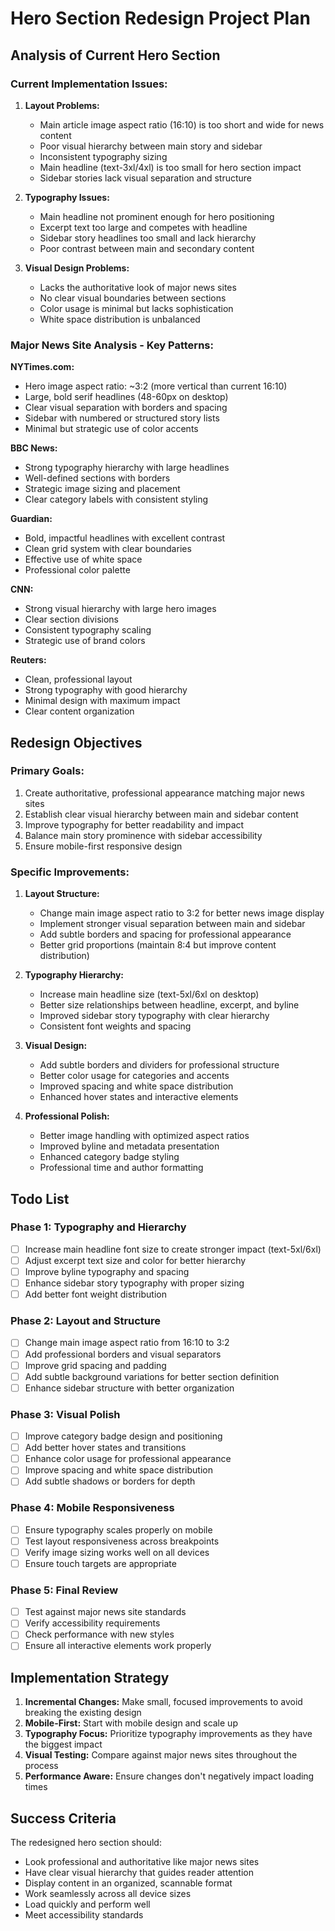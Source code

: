 # Hero Section Redesign Project Plan

## Analysis of Current Hero Section

### Current Implementation Issues:
1. **Layout Problems:**
   - Main article image aspect ratio (16:10) is too short and wide for news content
   - Poor visual hierarchy between main story and sidebar
   - Inconsistent typography sizing
   - Main headline (text-3xl/4xl) is too small for hero section impact
   - Sidebar stories lack visual separation and structure

2. **Typography Issues:**
   - Main headline not prominent enough for hero positioning
   - Excerpt text too large and competes with headline
   - Sidebar story headlines too small and lack hierarchy
   - Poor contrast between main and secondary content

3. **Visual Design Problems:**
   - Lacks the authoritative look of major news sites
   - No clear visual boundaries between sections
   - Color usage is minimal but lacks sophistication
   - White space distribution is unbalanced

### Major News Site Analysis - Key Patterns:

**NYTimes.com:**
- Hero image aspect ratio: ~3:2 (more vertical than current 16:10)
- Large, bold serif headlines (48-60px on desktop)
- Clear visual separation with borders and spacing
- Sidebar with numbered or structured story lists
- Minimal but strategic use of color accents

**BBC News:**
- Strong typography hierarchy with large headlines
- Well-defined sections with borders
- Strategic image sizing and placement
- Clear category labels with consistent styling

**Guardian:**
- Bold, impactful headlines with excellent contrast
- Clean grid system with clear boundaries
- Effective use of white space
- Professional color palette

**CNN:**
- Strong visual hierarchy with large hero images
- Clear section divisions
- Consistent typography scaling
- Strategic use of brand colors

**Reuters:**
- Clean, professional layout
- Strong typography with good hierarchy
- Minimal design with maximum impact
- Clear content organization

## Redesign Objectives

### Primary Goals:
1. Create authoritative, professional appearance matching major news sites
2. Establish clear visual hierarchy between main and sidebar content
3. Improve typography for better readability and impact
4. Balance main story prominence with sidebar accessibility
5. Ensure mobile-first responsive design

### Specific Improvements:
1. **Layout Structure:**
   - Change main image aspect ratio to 3:2 for better news image display
   - Implement stronger visual separation between main and sidebar
   - Add subtle borders and spacing for professional appearance
   - Better grid proportions (maintain 8:4 but improve content distribution)

2. **Typography Hierarchy:**
   - Increase main headline size (text-5xl/6xl on desktop)
   - Better size relationships between headline, excerpt, and byline
   - Improved sidebar story typography with clear hierarchy
   - Consistent font weights and spacing

3. **Visual Design:**
   - Add subtle borders and dividers for professional structure
   - Better color usage for categories and accents
   - Improved spacing and white space distribution
   - Enhanced hover states and interactive elements

4. **Professional Polish:**
   - Better image handling with optimized aspect ratios
   - Improved byline and metadata presentation
   - Enhanced category badge styling
   - Professional time and author formatting

## Todo List

### Phase 1: Typography and Hierarchy
- [ ] Increase main headline font size to create stronger impact (text-5xl/6xl)
- [ ] Adjust excerpt text size and color for better hierarchy
- [ ] Improve byline typography and spacing
- [ ] Enhance sidebar story typography with proper sizing
- [ ] Add better font weight distribution

### Phase 2: Layout and Structure  
- [ ] Change main image aspect ratio from 16:10 to 3:2
- [ ] Add professional borders and visual separators
- [ ] Improve grid spacing and padding
- [ ] Add subtle background variations for better section definition
- [ ] Enhance sidebar structure with better organization

### Phase 3: Visual Polish
- [ ] Improve category badge design and positioning
- [ ] Add better hover states and transitions
- [ ] Enhance color usage for professional appearance
- [ ] Improve spacing and white space distribution
- [ ] Add subtle shadows or borders for depth

### Phase 4: Mobile Responsiveness
- [ ] Ensure typography scales properly on mobile
- [ ] Test layout responsiveness across breakpoints
- [ ] Verify image sizing works well on all devices
- [ ] Ensure touch targets are appropriate

### Phase 5: Final Review
- [ ] Test against major news site standards
- [ ] Verify accessibility requirements
- [ ] Check performance with new styles
- [ ] Ensure all interactive elements work properly

## Implementation Strategy

1. **Incremental Changes:** Make small, focused improvements to avoid breaking the existing design
2. **Mobile-First:** Start with mobile design and scale up
3. **Typography Focus:** Prioritize typography improvements as they have the biggest impact
4. **Visual Testing:** Compare against major news sites throughout the process
5. **Performance Aware:** Ensure changes don't negatively impact loading times

## Success Criteria

The redesigned hero section should:
- Look professional and authoritative like major news sites
- Have clear visual hierarchy that guides reader attention
- Display content in an organized, scannable format
- Work seamlessly across all device sizes
- Load quickly and perform well
- Meet accessibility standards